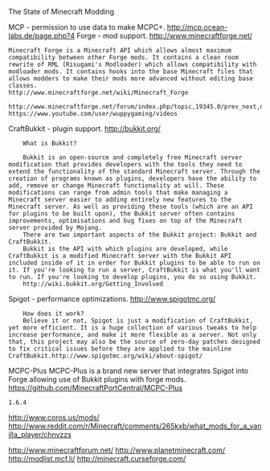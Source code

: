 The State of Minecraft Modding

MCP - permission to use data to make MCPC+.
	http://mcp.ocean-labs.de/page.php?4
Forge - mod support.
	http://www.minecraftforge.net/

	Minecraft Forge is a Minecraft API which allows almost maximum compatibility between other Forge mods. It contains a clean room rewrite of RML (Risugami's Modloader) which allows compatibility with modloader mods. It contains hooks into the base Minecraft files that allows modders to make their mods more advanced without editing base classes.
	http://www.minecraftforge.net/wiki/Minecraft_Forge

	http://www.minecraftforge.net/forum/index.php/topic,19345.0/prev_next,next.html#new
	https://www.youtube.com/user/wuppygaming/videos

CraftBukkit - plugin support.
	http://bukkit.org/

		What is Bukkit?

		Bukkit is an open-source and completely free Minecraft server modification that provides developers with the tools they need to extend the functionality of the standard Minecraft server. Through the creation of programs known as plugins, developers have the ability to add, remove or change Minecraft functionality at will. These modifications can range from admin tools that make managing a Minecraft server easier to adding entirely new features to the Minecraft server. As well as providing these tools (which are an API for plugins to be built upon), the Bukkit server often contains improvements, optimisations and bug fixes on top of the Minecraft server provided by Mojang.
		There are two important aspects of the Bukkit project: Bukkit and CraftBukkit.
		Bukkit is the API with which plugins are developed, while CraftBukkit is a modified Minecraft server with the Bukkit API included inside of it in order for Bukkit plugins to be able to run on it. If you're looking to run a server, CraftBukkit is what you'll want to run. If you're looking to develop plugins, you do so using Bukkit.
		http://wiki.bukkit.org/Getting_Involved

Spigot - performance optimizations.
	http://www.spigotmc.org/

		How does it work?
		Believe it or not, Spigot is just a modification of CraftBukkit, yet more efficient. It is a huge collection of various tweaks to help increase performance, and make it more flexible as a server. Not only that, this project may also be the source of zero-day patches designed to fix critical issues before they are applied to the mainline CraftBukkit.http://www.spigotmc.org/wiki/about-spigot/

MCPC-Plus
	MCPC-Plus is a brand new server that integrates Spigot into Forge allowing use of Bukkit plugins with forge mods.
	https://github.com/MinecraftPortCentral/MCPC-Plus

	1.6.4

http://www.coros.us/mods/
http://www.reddit.com/r/Minecraft/comments/265kxb/what_mods_for_a_vanilla_player/chnvzzs

http://www.minecraftforum.net/
http://www.planetminecraft.com/
http://modlist.mcf.li/
http://minecraft.curseforge.com/

